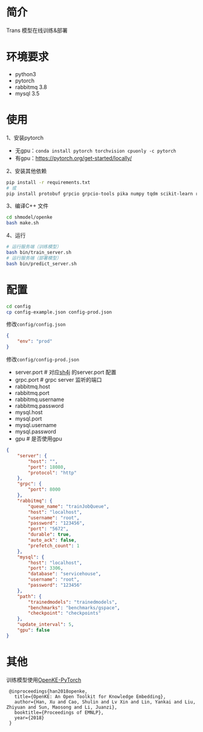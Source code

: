 
# 简介

Trans 模型在线训练&部署

# 环境要求

- python3
- pytorch
- rabbitmq 3.8
- mysql 3.5

# 使用

1、安装pytorch
- 无gpu：`conda install pytorch torchvision cpuonly -c pytorch`
- 有gpu：https://pytorch.org/get-started/locally/

2、安装其他依赖
```bash
pip install -r requirements.txt
# 或
pip install protobuf grpcio grpcio-tools pika numpy tqdm scikit-learn requests PyMySQL
```

3、编译C++ 文件
```bash
cd shmodel/openke
bash make.sh
```

4、运行
```bash
# 运行服务端（训练模型）
bash bin/train_server.sh
# 运行服务端（部署模型）
bash bin/predict_server.sh
```

# 配置

```bash
cd config
cp config-example.json config-prod.json
```

修改`config/config.json`
```json
{
    "env": "prod"
}
```

修改`config/config-prod.json`
- server.port # 对应[sh4j](https://github.com/Beim/sh4j) 的server.port 配置
- grpc.port # grpc server 监听的端口
- rabbitmq.host
- rabbitmq.port
- rabbitmq.username
- rabbitmq.password
- mysql.host
- mysql.port
- mysql.username
- mysql.password
- gpu # 是否使用gpu

```json
{
    "server": {
        "host": "",
        "port": 18080,
        "protocol": "http"
    },
    "grpc": {
        "port": 8000
    },
    "rabbitmq": {
        "queue_name": "trainJobQueue",
        "host": "localhost",
        "username": "root",
        "password": "123456",
        "port": "5672",
        "durable": true,
        "auto_ack": false,
        "prefetch_count": 1
    },
    "mysql": {
        "host": "localhost",
        "port": 3306,
        "database": "servicehouse",
        "username": "root",
        "password": "123456"
    },
    "path": {
        "trainedmodels": "trainedmodels",
        "benchmarks": "benchmarks/gspace",
        "checkpoint": "checkpoints"
    },
    "update_interval": 5,
    "gpu": false
}
```

# 其他

训练模型使用[OpenKE-PyTorch](https://github.com/thunlp/OpenKE)
```
 @inproceedings{han2018openke,
   title={OpenKE: An Open Toolkit for Knowledge Embedding},
   author={Han, Xu and Cao, Shulin and Lv Xin and Lin, Yankai and Liu, Zhiyuan and Sun, Maosong and Li, Juanzi},
   booktitle={Proceedings of EMNLP},
   year={2018}
 }
```
